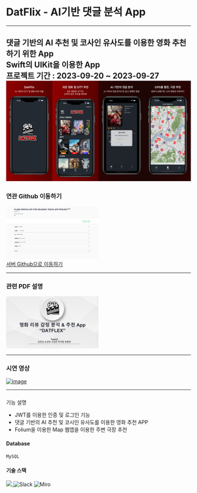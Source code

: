 # DatFlix - AI기반 댓글 분석 App

----
댓글 기반의 AI 추천 및 코사인 유사도를 이용한 영화 추천하기 위한 App         
Swift의 UIKit을 이용한 App
<br/>
프로젝트 기간 : 2023-09-20 ~ 2023-09-27
<br/>
<img src = https://github.com/Oh-Kang94/Season4_Main-Project-App/blob/main/readme/images/App%20Mockup.jpg> </img>
---

### 연관 Github 이동하기
<a href= "https://github.com/Oh-Kang94/Season3_Main-Project_Disabled-Server">
  <img src="https://github.com/Oh-Kang94/Season4_Main-Project-App/blob/main/readme/images/SwaggerUI.png" alt="image" ,height="50%", width="50%"><br/>             
  서버 Github으로 이동하기 
</a>         

---
### 관련 PDF 설명
<a href = "https://drive.google.com/file/d/1pv2cBaMVXKGICXMkiTNPDpb8DJ1vkRu9/view?usp=share_link" title="PDF로 이동">
    <img src= "https://github.com/Oh-Kang94/Season4_Main-Project-App/blob/main/readme/images/ppt.png"  alt="image" ,height="50%", width="50%">
</a> 

---
### 시연 영상
<a href = "https://drive.google.com/file/d/103j-jACxvyxav3VZZQgOxRM-zBV829pW/view?usp=share_link">
  <img src = "https://github.com/Oh-Kang94/Season4_Main-Project-App/blob/feature/Readme/readme/images/Splash%20Screen.jpg" alt="image" ,height="50%", width="50%">
</a>

---
### 
기능 설명
- JWT를 이용한 인증 및 로그인 기능
- 댓글 기반의 AI 추천 및 코시인 유사도를 이용한 영화 추천 APP
- Folium을 이용한 Map 웹앱을 이용한 주변 극장 추천

#### Database    
    MySQL  
#### 기술 스택
<p align="left">
  <a href="https://skillicons.dev">
    <img src="https://skillicons.dev/icons?i=git,github,swift,py,flask,aws" />
  </a>
    <img src="https://cdn.icon-icons.com/icons2/2699/PNG/512/slack_tile_logo_icon_168820.png" height="53" title="Slack">
    <img src="https://cdn.icon-icons.com/icons2/3913/PNG/512/miro_logo_icon_248450.png" height="53" title="Miro">
</p>

